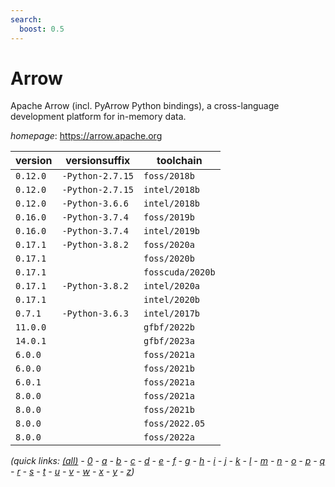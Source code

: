 ```yaml
---
search:
  boost: 0.5
---
```

# Arrow

Apache Arrow (incl. PyArrow Python bindings), a cross-language development platform  for in-memory data.

*homepage*: <https://arrow.apache.org>

version | versionsuffix | toolchain
--------|---------------|----------
``0.12.0`` | ``-Python-2.7.15`` | ``foss/2018b``
``0.12.0`` | ``-Python-2.7.15`` | ``intel/2018b``
``0.12.0`` | ``-Python-3.6.6`` | ``intel/2018b``
``0.16.0`` | ``-Python-3.7.4`` | ``foss/2019b``
``0.16.0`` | ``-Python-3.7.4`` | ``intel/2019b``
``0.17.1`` | ``-Python-3.8.2`` | ``foss/2020a``
``0.17.1`` |  | ``foss/2020b``
``0.17.1`` |  | ``fosscuda/2020b``
``0.17.1`` | ``-Python-3.8.2`` | ``intel/2020a``
``0.17.1`` |  | ``intel/2020b``
``0.7.1`` | ``-Python-3.6.3`` | ``intel/2017b``
``11.0.0`` |  | ``gfbf/2022b``
``14.0.1`` |  | ``gfbf/2023a``
``6.0.0`` |  | ``foss/2021a``
``6.0.0`` |  | ``foss/2021b``
``6.0.1`` |  | ``foss/2021a``
``8.0.0`` |  | ``foss/2021a``
``8.0.0`` |  | ``foss/2021b``
``8.0.0`` |  | ``foss/2022.05``
``8.0.0`` |  | ``foss/2022a``


*(quick links: [(all)](../index.md) - [0](../0/index.md) - [a](../a/index.md) - [b](../b/index.md) - [c](../c/index.md) - [d](../d/index.md) - [e](../e/index.md) - [f](../f/index.md) - [g](../g/index.md) - [h](../h/index.md) - [i](../i/index.md) - [j](../j/index.md) - [k](../k/index.md) - [l](../l/index.md) - [m](../m/index.md) - [n](../n/index.md) - [o](../o/index.md) - [p](../p/index.md) - [q](../q/index.md) - [r](../r/index.md) - [s](../s/index.md) - [t](../t/index.md) - [u](../u/index.md) - [v](../v/index.md) - [w](../w/index.md) - [x](../x/index.md) - [y](../y/index.md) - [z](../z/index.md))*

